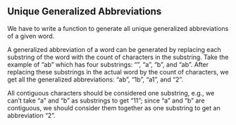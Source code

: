 ## Unique Generalized Abbreviations

We have to write a function to generate all unique generalized abbreviations of a given word.

A generalized abbreviation of a word can be generated by replacing each substring of the word with the count of characters in the substring. Take the example of “ab” which has four substrings: “”, “a”, “b”, and “ab”. After replacing these substrings in the actual word by the count of characters, we get all the generalized abbreviations: “ab”, “1b”, “a1”, and “2”.

All contiguous characters should be considered one substring, e.g., we can’t take “a” and “b” as substrings to get “11”; since “a” and “b” are contiguous, we should consider them together as one substring to get an abbreviation “2”.
